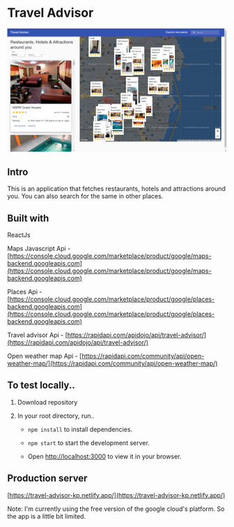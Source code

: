 # Travel Advisor

![alt text](https://github.com/kayprogrammer/travel-advisor-with-react/blob/main/src/assets/display.png?raw=true)

## Intro

This is an application that fetches restaurants, hotels and attractions around you.
You can also search for the same in other places.

## Built with
ReactJs

Maps Javascript Api - [https://console.cloud.google.com/marketplace/product/google/maps-backend.googleapis.com](https://console.cloud.google.com/marketplace/product/google/maps-backend.googleapis.com) 

Places Api - [https://console.cloud.google.com/marketplace/product/google/places-backend.googleapis.com](https://console.cloud.google.com/marketplace/product/google/places-backend.googleapis.com)

Travel advisor Api - [https://rapidapi.com/apidojo/api/travel-advisor/](https://rapidapi.com/apidojo/api/travel-advisor/)

Open weather map Api - [https://rapidapi.com/community/api/open-weather-map/](https://rapidapi.com/community/api/open-weather-map/)


## To test locally..

1. Download repository
2. In your root directory, run..

   * `npm install` to install dependencies.
   
   * `npm start` to start the development server.

   * Open [http://localhost:3000](http://localhost:3000) to view it in your browser.

## Production server

[https://travel-advisor-kp.netlify.app/](https://travel-advisor-kp.netlify.app/)

Note: I'm currently using the free version of the google cloud's platform. So the app is a little bit limited. 
